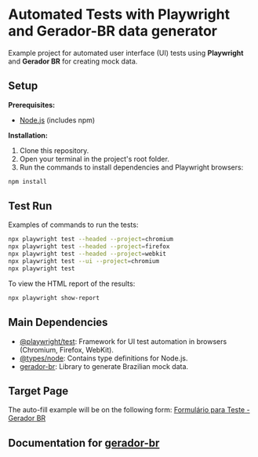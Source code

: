 # Automated Tests with Playwright and Gerador-BR data generator

Example project for automated user interface (UI) tests using **Playwright** and **Gerador BR** for creating mock data.

## Setup

**Prerequisites:**

* [Node.js](https://nodejs.org/) (includes npm)

**Installation:**

1. Clone this repository.
2. Open your terminal in the project's root folder.
3. Run the commands to install dependencies and Playwright browsers:

```bash
npm install
```

## Test Run

Examples of commands to run the tests:

```bash
npx playwright test --headed --project=chromium
npx playwright test --headed --project=firefox
npx playwright test --headed --project=webkit
npx playwright test --ui --project=chromium
npx playwright test
```

To view the HTML report of the results:

```bash
npx playwright show-report
```

## Main Dependencies

* [@playwright/test](https://www.npmjs.com/package/@playwright/test): Framework for UI test automation in browsers (Chromium, Firefox, WebKit).
* [@types/node](https://www.npmjs.com/package/@types/node): Contains type definitions for Node.js.
* [gerador-br](https://www.npmjs.com/package/gerador-br): Library to generate Brazilian mock data.

## Target Page

The auto-fill example will be on the following form:
[Formulário para Teste - Gerador BR](https://marcelo-lourenco.github.io/gerador-br/formulario-para-teste)

## Documentation for [gerador-br](https://marcelo-lourenco.github.io/gerador-br/)
